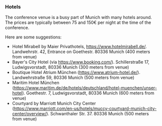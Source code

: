 ### Hotels

The conference venue is a busy part of Munich with many hotels around. The prices are typically between 75 and 150€ per night at the time of the conference.

Here are some suggestions:

- Hotel Mirabell by Maier Privathotels, <https://www.hotelmirabell.de/>.
Landwehrstr. 42, Entrance on Goethestr. 80336 Munich (400 meters from venue)
- Bayer's City Hotel (via <https://www.booking.com/>).
Schillerstraße 17, Ludwigsvorstadt, 80336  Munich (300 meters from venue)
- Boutique Hotel Atrium München (<https://www.atrium-hotel.de/>).
Landwehrstraße 59, 80336 Munich (500 meters from venue)
- Maritim Hotel München (<https://www.maritim.de/de/hotels/deutschland/hotel-muenchen/unser-hotel>).
Goethestr. 7, Ludwigsvorstadt, 80336 Munich (600 meters from venue)
- Courtyard by Marriott Munich City Center (<https://www.marriott.com/en-us/hotels/muccy-courtyard-munich-city-center/overview/>).
Schwanthaler Str. 37. 80336 Munich (500 meters from venue)

